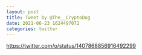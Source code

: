 ```yaml
--- 
layout: post 
title: Tweet by @The__CryptoDog 
date: 2021-06-23 1624497072 
categories: twitter 
--- 
```

https://twitter.com/o/status/1407868856916492299
